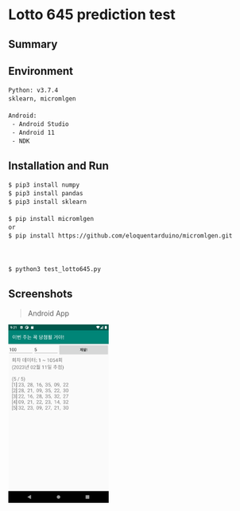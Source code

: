 # Lotto 645 prediction test


Summary
----------
>



Environment
----------
```sh
Python: v3.7.4
sklearn, micromlgen

Android:
 - Android Studio
 - Android 11
 - NDK
```



Installation and Run
----------
```sh
$ pip3 install numpy
$ pip3 install pandas
$ pip3 install sklearn

$ pip install micromlgen
or
$ pip install https://github.com/eloquentarduino/micromlgen.git



$ python3 test_lotto645.py
```



Screenshots
----------

> Android App
<img src="https://github.com/godmode2k/lotto645/raw/main/Android/Screenshot_1676280079.png" width="40%" height="40%">

